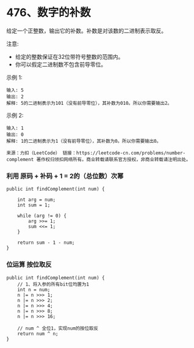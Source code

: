 476、数字的补数
===

给定一个正整数，输出它的补数。补数是对该数的二进制表示取反。<br>

注意:<br>
* 给定的整数保证在32位带符号整数的范围内。
* 你可以假定二进制数不包含前导零位。

示例 1:<br>
```
输入: 5
输出: 2
解释: 5的二进制表示为101（没有前导零位），其补数为010。所以你需要输出2。
```
示例 2:<br>
```
输入: 1
输出: 0
解释: 1的二进制表示为1（没有前导零位），其补数为0。所以你需要输出0。
```
``
来源：力扣（LeetCode）
链接：https://leetcode-cn.com/problems/number-complement
著作权归领扣网络所有。商业转载请联系官方授权，非商业转载请注明出处。
``

### 利用 原码 + 补码 + 1 = 2的（总位数）次幂
```
public int findComplement(int num) {
    
    int arg = num;
    int sum = 1;

    while (arg != 0) {
        arg >>= 1;
        sum <<= 1;
    }

    return sum - 1 - num;
}
```

### 位运算 按位取反
```
public int findComplement(int num) {
    // 1、将入参的所有bit位均置为1
    int n = num;
    n |= n >>> 1;
    n |= n >>> 2;
    n |= n >>> 4;
    n |= n >>> 8;
    n |= n >>> 16;

    // num ^ 全位1，实现num的按位取反
    return num ^ n;
}
```
